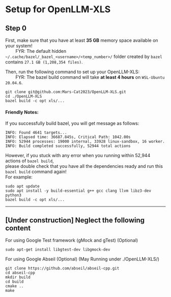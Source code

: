 # Setup for OpenLLM-XLS

## Step 0

First, make sure that you have at least **35 GB** memory space available on your system!  
&emsp;&emsp; FYR: The default hidden `~/.cache/bazel/_bazel_<username>/<temp_number>/` folder created by `bazel` contains `27.1 GB (1,208,354 files)`.

Then, run the following command to set up your OpenLLM-XLS:  
&emsp;&emsp; FYR: The bazel build command will take **at least 4 hours** on `WSL-Ubuntu 20.04.6`.

```
git clone git@github.com:Mars-Cat2023/OpenLLM-XLS.git
cd ./OpenLLM-XLS
bazel build -c opt xls/...
```

#### Friendly Notes:  
If you successfully build bazel, you will get message as follows:
```
INFO: Found 4641 targets...
INFO: Elapsed time: 36687.845s, Critical Path: 1042.00s
INFO: 52944 processes: 19000 internal, 33928 linux-sandbox, 16 worker.
INFO: Build completed successfully, 52944 total actions
```
However, if you stuck with any error when you running within 52,944 actions of `bazel build`,  
please double check that you have all the dependencies ready and run this `bazel build` command again!  
For example:
```
sudo apt update
sudo apt install -y build-essential g++ gcc clang llvm libz3-dev python3
bazel build -c opt xls/...
```

------

## [Under construction] Neglect the following content
For using Google Test framework (gMock and gTest) (Optional)
```
sudo apt-get install libgtest-dev libgmock-dev
```

For using Google Abseil (Optional)
(May Running under ./OpenLLM-XLS/)
```
git clone https://github.com/abseil/abseil-cpp.git
cd abseil-cpp
mkdir build
cd build
cmake ..
make
```
